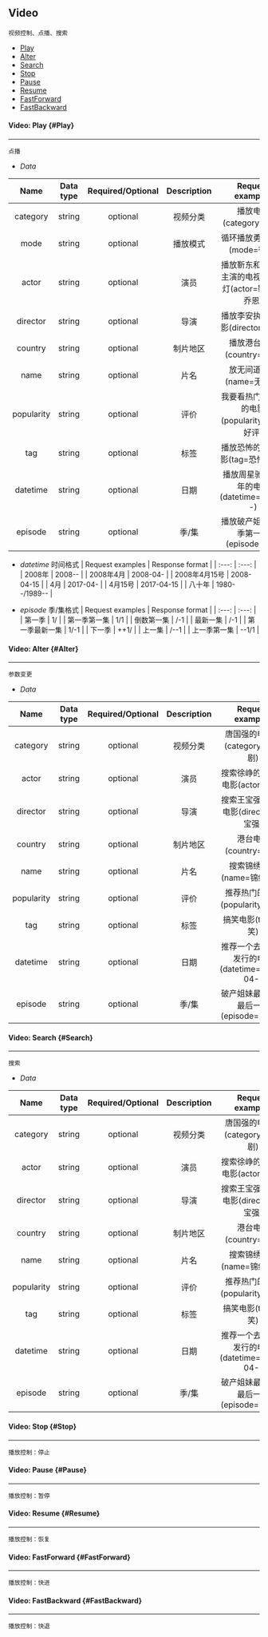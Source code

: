 ## Video

```
视频控制、点播、搜索
```
* [Play](#Play)
* [Alter](#Alter)
* [Search](#Search)
* [Stop](#Stop)
* [Pause](#Pause)
* [Resume](#Resume)
* [FastForward](#FastForward)
* [FastBackward](#FastBackward)


#### Video: Play {#Play}

---
```
点播
```

* _Data_

| Name | Data type | Required/Optional | Description | Request examples |
| :---: | :---: | :---: |:---: |:---: |
| category | string | optional | 视频分类 | 播放电影(category=电影) |
| mode | string | optional | 播放模式 | 循环播放勇敢的心(mode=循环) |
| actor | string | optional | 演员 | 播放靳东和陈乔恩主演的电视剧鬼吹灯(actor=靳东,陈乔恩) |
| director | string | optional | 导演 | 播放李安执导的电影(director=李安) |
| country | string | optional | 制片地区 | 播放港台电影(country=港台) |
| name | string | optional | 片名 | 放无间道看看(name=无间道) |
| popularity | string | optional | 评价 | 我要看热门评价高的电影(popularity=热门,好评) |
| tag | string | optional | 标签 | 播放恐怖的经典电影(tag=恐怖,经典) |
| datetime | string | optional | 日期 | 播放周星驰2008年的电影(datetime=2008--) |
| episode | string | optional | 季/集 | 播放破产姐妹第二季第一集(episode=2/1) |


* _datetime_ 时间格式
| Request examples | Response format |
| :---: | :---: |
| 2008年 | 2008-- |
| 2008年4月 | 2008-04- |
| 2008年4月15号 | 2008-04-15 |
| 4月 | 2017-04- |
| 4月15号 | 2017-04-15 |
| 八十年 | 1980--/1989-- |


* _episode_ 季/集格式
| Request examples | Response format |
| :---: | :---: |
| 第一季 | 1/ |
| 第一季第一集 | 1/1 |
| 倒数第一集 | /-1 |
| 最新一集 | /-1 |
| 第一季最新一集 | 1/-1 |
| 下一季 | ++1/ |
| 上一集 | /--1 |
| 上一季第一集 | --1/1 |


#### Video: Alter {#Alter}

---
```
参数变更
```
* _Data_

| Name | Data type | Required/Optional | Description | Request examples |
| :---: | :---: | :---: |:---: |:---: |
| category | string | optional | 视频分类 | 唐国强的电视剧(category=电视剧) |
| actor | string | optional | 演员 | 搜索徐峥的去年的电影(actor=徐峥) |
| director | string | optional | 导演 | 搜索王宝强导演的电影(director=王宝强) |
| country | string | optional | 制片地区 | 港台电影(country=港台) |
| name | string | optional | 片名 | 搜索锦绣未央(name=锦绣未央) |
| popularity | string | optional | 评价 | 推荐热门的电影(popularity=热门) |
| tag | string | optional | 标签 | 搞笑电影(tag=搞笑) |
| datetime | string | optional | 日期 | 推荐一个去年四月发行的电影(datetime=2016-04-) |
| episode | string | optional | 季/集 | 破产姐妹最新一季最后一集(episode=-1/-1) |


#### Video: Search {#Search}
---
```
搜索
```

* _Data_

| Name | Data type | Required/Optional | Description | Request examples |
| :---: | :---: | :---: |:---: |:---: |
| category | string | optional | 视频分类 | 唐国强的电视剧(category=电视剧) |
| actor | string | optional | 演员 | 搜索徐峥的去年的电影(actor=徐峥) |
| director | string | optional | 导演 | 搜索王宝强导演的电影(director=王宝强) |
| country | string | optional | 制片地区 | 港台电影(country=港台) |
| name | string | optional | 片名 | 搜索锦绣未央(name=锦绣未央) |
| popularity | string | optional | 评价 | 推荐热门的电影(popularity=热门) |
| tag | string | optional | 标签 | 搞笑电影(tag=搞笑) |
| datetime | string | optional | 日期 | 推荐一个去年四月发行的电影(datetime=2016-04-) |
| episode | string | optional | 季/集 | 破产姐妹最新一季最后一集(episode=-1/-1) |


#### Video: Stop {#Stop}
---
```
播放控制：停止
```

#### Video: Pause {#Pause}
---
```
播放控制：暂停
```

#### Video: Resume {#Resume}
---
```
播放控制：恢复
```

#### Video: FastForward {#FastForward}
---
```
播放控制：快进
```

#### Video: FastBackward {#FastBackward}
---
```
播放控制：快退
```
